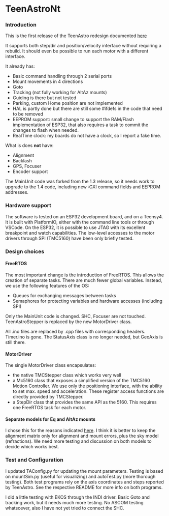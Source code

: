 TeenAstroNt
======  
### Introduction

This is the first release of the TeenAstro redesign documented [here](https://fdesvallees.github.io/teenastro_v3/teenastro_v3/)

It supports both step/dir and position/velocity interface without requiring a rebuild. It should even be possible to run each motor with a different interface.

It already has: 

- Basic command handling through 2 serial ports 
- Mount movements in 4 directions
- Goto
- Tracking (not fully working for AltAz mounts)
- Guiding is there but not tested
- Parking, custom Home position are not implemented
- HAL is partly done but there are still some #ifdefs in the code that need to be removed
- EEPROM support: small change to support the RAM/Flash implementation of ESP32, that also requires a task to commit the changes to flash when needed. 
- RealTime clock: my boards do not have a clock, so I report a fake time.



What is does **not** have:

- Alignment
- Backlash
- GPS, Focuser
- Encoder support

The MainUnit code was forked from the 1.3 release, so it needs work to upgrade to the 1.4 code, including new :GXI command fields and EEPROM addresses.

### Hardware support

The software is tested on an ESP32 development board, and on a Teensy4. It is built with PlatformIO, either with the command line tools or through VSCode. On the ESP32, it is possible to use JTAG with its excellent breakpoint and watch capabilities. The low-level accesses to the motor drivers through SPI (TMC5160) have been only briefly tested.

### Design choices

#### FreeRTOS

The most important change is the introduction of FreeRTOS. This allows the creation of separate tasks. There are much fewer global variables. Instead, we use the following features of the OS:

- Queues for exchanging messages between tasks
- Semaphores for protecting variables and hardware accesses (including SPI)

Only the MainUnit code is changed. SHC, Focuser are not touched. TeenAstroStepper is replaced by the new MotorDriver class.

All .ino files are replaced by .cpp files with corresponding headers. Timer.ino is gone. The StatusAxis class is no longer needed, but GeoAxis is still there.

#### MotorDriver 

The single MotorDriver class encapsulates:

- the native TMCStepper class which works very well
- a Mc5160 class that exposes a simplified version of the TMC5160 Motion Controller. We use only the positioning interface, with the ability to set max. speed and acceleration. These register access functions are directly provided by TMCStepper.
- a StepDir class that provides the same API as the 5160. This requires one FreeRTOS task for each motor.

#### Separate models for Eq and AltAz mounts

I chose this for the reasons indicated [here](https://fdesvallees.github.io/teenastro_v3/teenastro_v3/#alignment-equatorial-vs-altaz-mounts). I think it is better to keep the alignment matrix only for alignment and mount errors, plus the sky model (refractions). We need more testing and discussion on both models to decide which works best.



### Test and Configuration

I updated TAConfig.py for updating the mount parameters. Testing is based on mountSim.py (useful for visualizing) and autoTest.py (more thorough testing). Both test programs rely on the axis coordinates and steps reported by TeenAstro. See the respective README for more info on both programs.

I did a little testing with EKOS through the INDI driver. Basic Goto and tracking work, but it needs much more testing. No ASCOM testing whatsoever, also I have not yet tried to connect the SHC.



